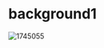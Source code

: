 # background1

![1745055](https://user-images.githubusercontent.com/94144653/160297555-b5cb0430-fd3d-483d-9d94-762df1062a22.png)
